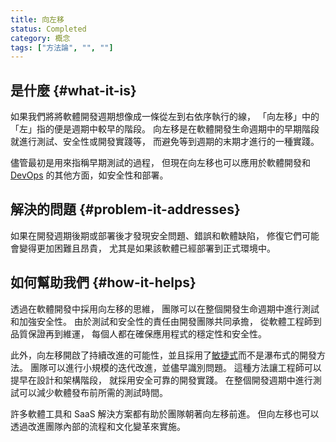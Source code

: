 ```yaml
---
title: 向左移
status: Completed
category: 概念
tags: ["方法論", "", ""]
---
```


## 是什麼 {#what-it-is}

如果我們將將軟體開發週期想像成一條從左到右依序執行的線，
「向左移」中的「左」指的便是週期中較早的階段。
向左移是在軟體開發生命週期中的早期階段就進行測試、安全性或開發實踐等，
而避免等到週期的末期才進行的一種實踐。

儘管最初是用來指稱早期測試的過程，
但現在向左移也可以應用於軟體開發和 [DevOps](/zh-tw/devops/) 的其他方面，如安全性和部署。

## 解決的問題 {#problem-it-addresses}

如果在開發週期後期或部署後才發現安全問題、錯誤和軟體缺陷，
修復它們可能會變得更加困難且昂貴，
尤其是如果該軟體已經部署到正式環境中。

## 如何幫助我們 {#how-it-helps}

透過在軟體開發中採用向左移的思維，
團隊可以在整個開發生命週期中進行測試和加強安全性。
由於測試和安全性的責任由開發團隊共同承擔，
從軟體工程師到品質保證再到維運，
每個人都在確保應用程式的穩定性和安全性。

此外，向左移開啟了持續改進的可能性，並且採用了[敏捷式](/zh-tw/agile-software-development/)而不是瀑布式的開發方法。
團隊可以進行小規模的迭代改進，並儘早識別問題。
這種方法讓工程師可以提早在設計和架構階段，
就採用安全可靠的開發實踐。
在整個開發週期中進行測試可以減少軟體發布前所需的測試時間。

許多軟體工具和 SaaS 解決方案都有助於團隊朝著向左移前進。
但向左移也可以透過改進團隊內部的流程和文化變革來實施。
